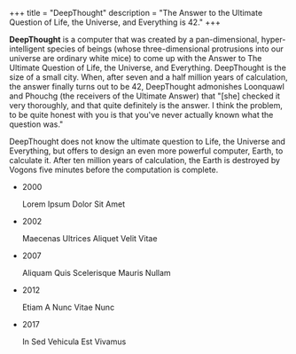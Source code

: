 +++
title = "DeepThought"
description = "The Answer to the Ultimate Question of Life, the Universe, and Everything is 42."
+++

**DeepThought** is a computer that was created by a pan-dimensional, hyper-intelligent species of beings (whose three-dimensional protrusions into our universe are ordinary white mice) to come up with the Answer to The Ultimate Question of Life, the Universe, and Everything. DeepThought is the size of a small city. When, after seven and a half million years of calculation, the answer finally turns out to be 42, DeepThought admonishes Loonquawl and Phouchg (the receivers of the Ultimate Answer) that "[she] checked it very thoroughly, and that quite definitely is the answer. I think the problem, to be quite honest with you is that you've never actually known what the question was."

DeepThought does not know the ultimate question to Life, the Universe and Everything, but offers to design an even more powerful computer, Earth, to calculate it. After ten million years of calculation, the Earth is destroyed by Vogons five minutes before the computation is complete. 
<div>
<ul class="steps is-vertical is-narrow is-medium is-centered has-content-centered">
  <li class="steps-segment">
    <span href="#" class="steps-marker"></span>
    <div class="steps-content">
      <p class="is-size-4">2000</p>
      <p>Lorem Ipsum Dolor Sit Amet</p>
    </div>
  </li>
  <li class="steps-segment">
    <span href="#" class="steps-marker is-hollow"></span>
    <div class="steps-content">
      <p class="is-size-4">2002</p>
      <p>Maecenas Ultrices Aliquet Velit Vitae</p>
    </div>
  </li>
  <li class="steps-segment">
    <span class="steps-marker">
      <span class="icon">
        <i class="fa fa-check"></i>
      </span>
    </span>
    <div class="steps-content">
      <p class="is-size-4">2007</p>
      <p>Aliquam Quis Scelerisque Mauris Nullam</p>
    </div>
  </li>
  <li class="steps-segment is-active has-gaps">
    <span class="steps-marker"></span>
    <div class="steps-content">
      <p class="is-size-4">2012</p>
      <p>Etiam A Nunc Vitae Nunc</p>
    </div>
  </li>
  <li class="steps-segment">
    <span class="steps-marker"></span>
    <div class="steps-content">
      <p class="is-size-4">2017</p>
      <p>In Sed Vehicula Est Vivamus</p>
    </div>
  </li>
</ul>
</div>